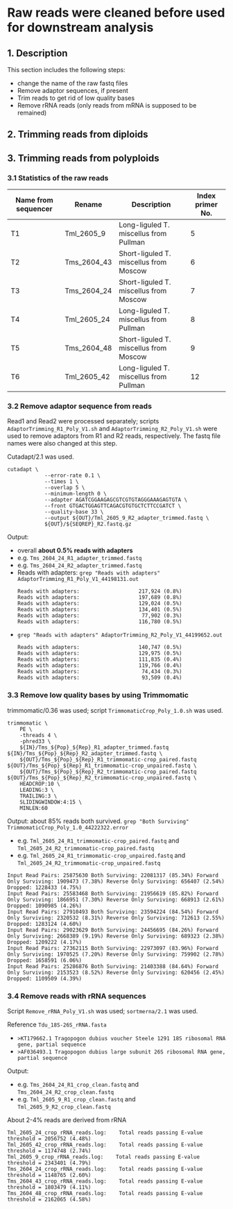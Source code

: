 # Raw reads were cleaned before used for downstream analysis
## 1. Description
This section includes the following steps:
  - change the name of the raw fastq files
  - Remove adaptor sequences, if present
  - Trim reads to get rid of low quality bases
  - Remove rRNA reads (only reads from mRNA is supposed to be remained)

## 2. Trimming reads from diploids

## 3. Trimming reads from polyploids
### 3.1 Statistics of the raw reads

| Name from sequencer | Rename | Description | Index primer No. |
| -- | -- | -- | -- |
| T1 | Tml_2605_9 | Long-liguled T. miscellus from Pullman | 5 |
| T2 | Tms_2604_43 | Short-liguled T. miscellus from Moscow | 6 |
| T3 | Tms_2604_24 | Short-liguled T. miscellus from Moscow | 7 |
| T4 | Tml_2605_24 | Long-liguled T. miscellus from Pullman | 8 |
| T5 | Tms_2604_48 | Short-liguled T. miscellus from Moscow | 9 |
| T6 | Tml_2605_42 | Long-liguled T. miscellus from Pullman | 12 |

### 3.2 Remove adaptor sequence from reads
Read1 and Read2 were processed separately; scripts `AdaptorTrimming_R1_Poly_V1.sh` and `AdaptorTrimming_R2_Poly_V1.sh` were used to remove adaptors from R1 and R2 reads, respectively. The fastq file names were also changed at this step.

Cutadapt/2.1 was used.

```
cutadapt \
			--error-rate 0.1 \
			--times 1 \
			--overlap 5 \
			--minimum-length 0 \
			--adapter AGATCGGAAGAGCGTCGTGTAGGGAAAGAGTGTA \
			--front GTGACTGGAGTTCAGACGTGTGCTCTTCCGATCT \
			--quality-base 33 \
			--output ${OUT}/Tml_2605_9_R2_adapter_trimmed.fastq \
			${OUT}/${SEQREP}_R2.fastq.gz
```

Output:
  - overall **about 0.5% reads with adapters**
  - e.g. `Tms_2604_24_R1_adapter_trimmed.fastq`
  - e.g. `Tms_2604_24_R2_adapter_trimmed.fastq`
  - Reads with adapters: `grep "Reads with adapters" AdaptorTrimming_R1_Poly_V1_44198131.out`
    ```
    Reads with adapters:                   217,924 (0.8%)
    Reads with adapters:                   197,689 (0.8%)
    Reads with adapters:                   129,024 (0.5%)
    Reads with adapters:                   134,401 (0.5%)
    Reads with adapters:                    77,902 (0.3%)
    Reads with adapters:                   116,780 (0.5%)
    ```
  - `grep "Reads with adapters" AdaptorTrimming_R2_Poly_V1_44199652.out`
    ```
    Reads with adapters:                   140,747 (0.5%)
    Reads with adapters:                   129,975 (0.5%)
    Reads with adapters:                   111,835 (0.4%)
    Reads with adapters:                   119,766 (0.4%)
    Reads with adapters:                    74,434 (0.3%)
    Reads with adapters:                    93,509 (0.4%)
    ```

### 3.3 Remove low quality bases by using Trimmomatic
trimmomatic/0.36 was used; script `TrimmomaticCrop_Poly_1.0.sh` was used.

```
trimmomatic \
    PE \
    -threads 4 \
    -phred33 \
    ${IN}/Tms_${Pop}_${Rep}_R1_adapter_trimmed.fastq ${IN}/Tms_${Pop}_${Rep}_R2_adapter_trimmed.fastq \
    ${OUT}/Tms_${Pop}_${Rep}_R1_trimmomatic-crop_paired.fastq ${OUT}/Tms_${Pop}_${Rep}_R1_trimmomatic-crop_unpaired.fastq \
    ${OUT}/Tms_${Pop}_${Rep}_R2_trimmomatic-crop_paired.fastq ${OUT}/Tms_${Pop}_${Rep}_R2_trimmomatic-crop_unpaired.fastq \
    HEADCROP:10 \
    LEADING:3 \
    TRAILING:3 \
    SLIDINGWINDOW:4:15 \
    MINLEN:60
```

Output: about 85% reads both survived. `grep "Both Surviving" TrimmomaticCrop_Poly_1.0_44222322.error`
  - e.g. `Tml_2605_24_R1_trimmomatic-crop_paired.fastq` and `Tml_2605_24_R2_trimmomatic-crop_paired.fastq`
  - e.g. `Tml_2605_24_R1_trimmomatic-crop_unpaired.fastq` and `Tml_2605_24_R2_trimmomatic-crop_unpaired.fastq`

```
Input Read Pairs: 25875630 Both Surviving: 22081317 (85.34%) Forward Only Surviving: 1909473 (7.38%) Reverse Only Surviving: 656407 (2.54%) Dropped: 1228433 (4.75%)
Input Read Pairs: 25583468 Both Surviving: 21956619 (85.82%) Forward Only Surviving: 1866951 (7.30%) Reverse Only Surviving: 668913 (2.61%) Dropped: 1090985 (4.26%)
Input Read Pairs: 27910493 Both Surviving: 23594224 (84.54%) Forward Only Surviving: 2320532 (8.31%) Reverse Only Surviving: 712613 (2.55%) Dropped: 1283124 (4.60%)
Input Read Pairs: 29023629 Both Surviving: 24456695 (84.26%) Forward Only Surviving: 2668389 (9.19%) Reverse Only Surviving: 689323 (2.38%) Dropped: 1209222 (4.17%)
Input Read Pairs: 27362115 Both Surviving: 22973097 (83.96%) Forward Only Surviving: 1970525 (7.20%) Reverse Only Surviving: 759902 (2.78%) Dropped: 1658591 (6.06%)
Input Read Pairs: 25286876 Both Surviving: 21403388 (84.64%) Forward Only Surviving: 2153523 (8.52%) Reverse Only Surviving: 620456 (2.45%) Dropped: 1109509 (4.39%)
```

### 3.4 Remove reads with rRNA sequences
Script `Remove_rRNA_Poly_V1.sh` was used; `sortmerna/2.1` was used.

Reference `Tdu_18S-26S_rRNA.fasta`
  - `>KT179662.1 Tragopogon dubius voucher Steele 1291 18S ribosomal RNA gene, partial sequence`
  - `>AF036493.1 Tragopogon dubius large subunit 26S ribosomal RNA gene, partial sequence`

Output:
  - e.g. `Tms_2604_24_R1_crop_clean.fastq` and `Tms_2604_24_R2_crop_clean.fastq`
  - e.g. `Tml_2605_9_R1_crop_clean.fastq` and `Tml_2605_9_R2_crop_clean.fastq`

About 2-4% reads are derived from rRNA
```
Tml_2605_24_crop_rRNA_reads.log:    Total reads passing E-value threshold = 2056752 (4.48%)
Tml_2605_42_crop_rRNA_reads.log:    Total reads passing E-value threshold = 1174748 (2.74%)
Tml_2605_9_crop_rRNA_reads.log:    Total reads passing E-value threshold = 2343401 (4.79%)
Tms_2604_24_crop_rRNA_reads.log:    Total reads passing E-value threshold = 1148765 (2.60%)
Tms_2604_43_crop_rRNA_reads.log:    Total reads passing E-value threshold = 1803479 (4.11%)
Tms_2604_48_crop_rRNA_reads.log:    Total reads passing E-value threshold = 2162065 (4.58%)
```









